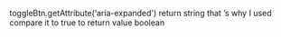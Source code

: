  toggleBtn.getAttribute(‘aria-expanded') return string that ’s why I used compare it to true to return value boolean